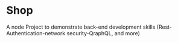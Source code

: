 # Shop
A node Project to demonstrate back-end development skills (Rest- Authentication-network security-QraphQL, and more)

